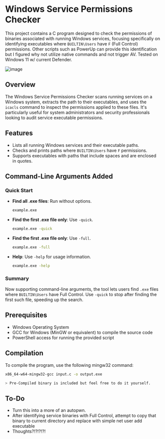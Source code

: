 # Windows Service Permissions Checker

This project contains a C program designed to check the permissions of binaries associated with running Windows services, focusing specifically on identifying executables where `BUILTIN\Users` have `F` (Full Control) permissions. Other scripts such as PowerUp can provide this identification but I figured why not utilize native commands and not trigger AV. Tested on Windows 11 w/ current Defender.

![image](https://github.com/AlexLinov/BinChecker/assets/74632540/f8704467-056f-4535-b742-75ee1c9141b6)


## Overview

The Windows Service Permissions Checker scans running services on a Windows system, extracts the path to their executables, and uses the `icacls` command to inspect the permissions applied to these files. It's particularly useful for system administrators and security professionals looking to audit service executable permissions.

## Features

- Lists all running Windows services and their executable paths.
- Checks and prints paths where `BUILTIN\Users` have `F` permissions.
- Supports executables with paths that include spaces and are enclosed in quotes.

## Command-Line Arguments Added

### Quick Start
- **Find all .exe files**: Run without options.
  ```cmd
  example.exe
  ```
- **Find the first .exe file only**: Use `-quick`.
  ```cmd
  example.exe -quick
  ```
- **Find the first .exe file only**: Use `-full`.
  ```cmd
  example.exe -full  
- **Help**: Use `-help` for usage information.
  ```cmd
  example.exe -help
  ```

### Summary
Now supporting command-line arguments, the tool lets users find `.exe` files where `BUILTIN\Users` have Full Control. Use `-quick` to stop after finding the first such file, speeding up the search.


## Prerequisites

- Windows Operating System
- GCC for Windows (MinGW or equivalent) to compile the source code
- PowerShell access for running the provided script

## Compilation

To compile the program, use the following mingw32 command:

```bash
x86_64-w64-mingw32-gcc input.c -o output.exe

> Pre-Compiled binary is included but feel free to do it yourself.
```
## To-Do
- Turn this into a more of an autopwn.
- After identifying service binaries with Full Control, attempt to copy that binary to current directory and replace with simple net user add executable
- Thoughts?!?!?!?!
